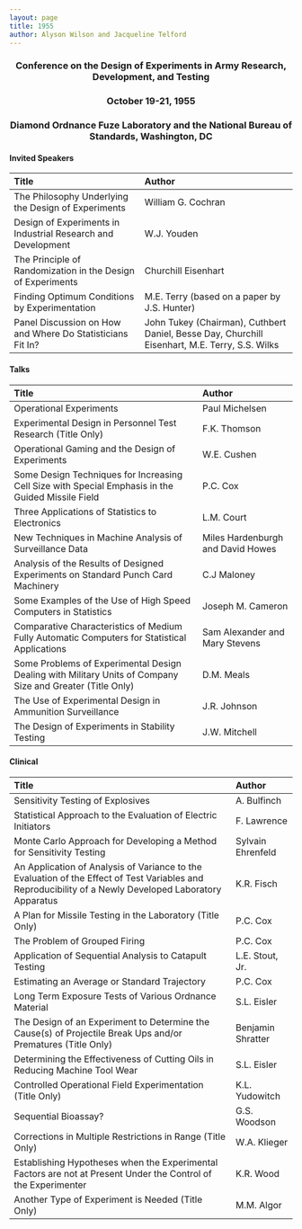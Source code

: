 ```yaml
---
layout: page
title: 1955
author: Alyson Wilson and Jacqueline Telford
---
```

<div align="center"><h3>Conference on the Design of Experiments in Army Research, Development, and Testing</h3></div>
<div align="center"><h3>October 19-21, 1955</h3></div>
<div align="center"><h3>Diamond Ordnance Fuze Laboratory and the National Bureau of Standards, Washington, DC</h3></div>

#### Invited Speakers
| Title | Author |
| :-- | :-- |
| The Philosophy Underlying the Design of Experiments | William G. Cochran |
| Design of Experiments in Industrial Research and Development | W.J. Youden |
| The Principle of Randomization in the Design of Experiments | Churchill Eisenhart |
| Finding Optimum Conditions by Experimentation | M.E. Terry (based on a paper by J.S. Hunter) |
| Panel Discussion on How and Where Do Statisticians Fit In? | John Tukey (Chairman), Cuthbert Daniel, Besse Day, Churchill Eisenhart, M.E. Terry, S.S. Wilks |

#### Talks
| Title | Author |
| :-- | :-- |
| Operational Experiments | Paul Michelsen |
| Experimental Design in Personnel Test Research (Title Only) | F.K. Thomson |
| Operational Gaming and the Design of Experiments | W.E. Cushen |
| Some Design Techniques for Increasing Cell Size with Special Emphasis in the Guided Missile Field | P.C. Cox |
| Three Applications of Statistics to Electronics | L.M. Court |
| New Techniques in Machine Analysis of Surveillance Data | Miles Hardenburgh and David Howes |
| Analysis of the Results of Designed Experiments on Standard Punch Card Machinery | C.J Maloney |
| Some Examples of the Use of High Speed Computers in Statistics | Joseph M. Cameron |
| Comparative Characteristics of Medium Fully Automatic Computers for Statistical Applications | Sam Alexander and Mary Stevens |
| Some Problems of Experimental Design Dealing with Military Units of Company Size and Greater (Title Only) | D.M. Meals |
| The Use of Experimental Design in Ammunition Surveillance | J.R. Johnson |
| The Design of Experiments in Stability Testing | J.W. Mitchell |

#### Clinical
| Title | Author |
| :-- | :-- |
| Sensitivity Testing of Explosives | A. Bulfinch |
| Statistical Approach to the Evaluation of Electric Initiators | F. Lawrence |
| Monte Carlo Approach for Developing a Method for Sensitivity Testing | Sylvain Ehrenfeld |
| An Application of Analysis of Variance to the Evaluation of the Effect of Test Variables and Reproducibility of a Newly Developed Laboratory Apparatus | K.R. Fisch |
| A Plan for Missile Testing in the Laboratory (Title Only) | P.C. Cox |
| The Problem of Grouped Firing | P.C. Cox |
| Application of Sequential Analysis to Catapult Testing | L.E. Stout, Jr. |
| Estimating an Average or Standard Trajectory | P.C. Cox |
| Long Term Exposure Tests of Various Ordnance Material | S.L. Eisler |
| The Design of an Experiment to Determine the Cause(s) of Projectile Break Ups and/or Prematures (Title Only) | Benjamin Shratter |
| Determining the Effectiveness of Cutting Oils in Reducing Machine Tool Wear | S.L. Eisler |
| Controlled Operational Field Experimentation (Title Only) | K.L. Yudowitch |
| Sequential Bioassay? | G.S. Woodson |
| Corrections in Multiple Restrictions in Range (Title Only) | W.A. Klieger |
| Establishing Hypotheses when the Experimental Factors are not at Present Under the Control of the Experimenter | K.R. Wood |
| Another Type of Experiment is Needed (Title Only) | M.M. Algor |
